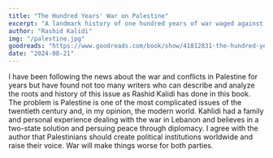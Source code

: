 ```yaml
---
title: "The Hundred Years' War on Palestine"
excerpt: "A landmark history of one hundred years of war waged against the Palestinians from the foremost US historian of the Middle East, told through pivotal events and family history."
author: "Rashid Kalidi"
img: "/palestine.jpg"
goodreads: "https://www.goodreads.com/book/show/41812831-the-hundred-years-war-on-palestine"
date: "2024-08-21"
---
```


I have been following the news about the war and conflicts in Palestine for years but have found not too many writers who can describe and analyze the roots and history of this issue as Rashid Kalidi has done in this book. The problem is Palestine is one of the most complicated issues of the twentieth century and, in my opinion, the modern world. Kahlidi had a family and personal experience dealing with the war in Lebanon and believes in a two-state solution and persuing peace through diplomacy. I agree with the author that Palestinians should create political institutions worldwide and raise their voice. War will make things worse for both parties.
